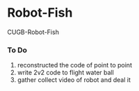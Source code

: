 # Robot-Fish
CUGB-Robot-Fish

### To Do
1. reconstructed the code of point to point
2. write 2v2 code to flight water ball
3. gather collect video of robot and deal it
